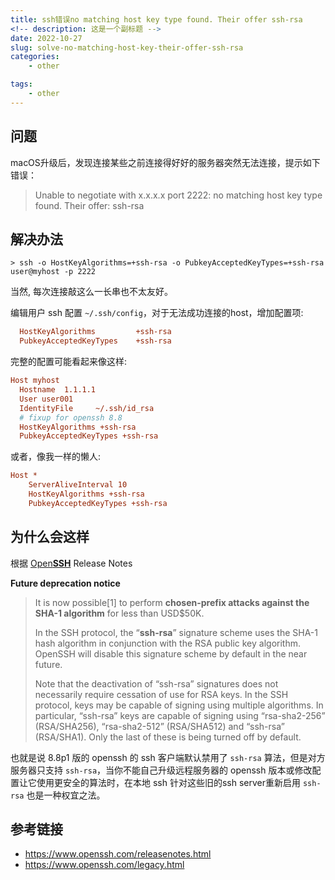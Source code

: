 ```yaml
---
title: ssh错误no matching host key type found. Their offer ssh-rsa
<!-- description: 这是一个副标题 -->
date: 2022-10-27
slug: solve-no-matching-host-key-their-offer-ssh-rsa
categories:
    - other

tags:
    - other
---
```



## 问题

macOS升级后，发现连接某些之前连接得好好的服务器突然无法连接，提示如下错误：
> Unable to negotiate with x.x.x.x port 2222: no matching host key type found. Their offer: ssh-rsa

## 解决办法

```shell
> ssh -o HostKeyAlgorithms=+ssh-rsa -o PubkeyAcceptedKeyTypes=+ssh-rsa  user@myhost -p 2222
```
当然, 每次连接敲这么一长串也不太友好。

编辑用户 ssh 配置 `~/.ssh/config`，对于无法成功连接的host，增加配置项:
```ini
  HostKeyAlgorithms         +ssh-rsa
  PubkeyAcceptedKeyTypes    +ssh-rsa
```

完整的配置可能看起来像这样:
```ini
Host myhost
  Hostname 	1.1.1.1
  User user001
  IdentityFile     ~/.ssh/id_rsa
  # fixup for openssh 8.8
  HostKeyAlgorithms +ssh-rsa
  PubkeyAcceptedKeyTypes +ssh-rsa
```

或者，像我一样的懒人:
```ini
Host *
	ServerAliveInterval 10
	HostKeyAlgorithms +ssh-rsa
	PubkeyAcceptedKeyTypes +ssh-rsa
```


## 为什么会这样

根据 [Open**SSH**](https://www.openssh.com/) Release Notes

**Future deprecation notice**

> It is now possible[1] to perform **chosen-prefix attacks against the SHA-1 algorithm** for less than USD$50K.
> 
> In the SSH protocol, the “**ssh-rsa**” signature scheme uses the SHA-1 hash algorithm in conjunction with the RSA public key algorithm. OpenSSH will disable this signature scheme by default in the near future.
> 
> Note that the deactivation of “ssh-rsa” signatures does not necessarily require cessation of use for RSA keys. In the SSH protocol, keys may be capable of signing using multiple algorithms. In particular, “ssh-rsa” keys are capable of signing using “rsa-sha2-256” (RSA/SHA256), “rsa-sha2-512” (RSA/SHA512) and “ssh-rsa” (RSA/SHA1). Only the last of these is being turned off by default.

也就是说 8.8p1 版的 openssh 的 ssh 客户端默认禁用了 `ssh-rsa` 算法，但是对方服务器只支持 `ssh-rsa`，当你不能自己升级远程服务器的 openssh 版本或修改配置让它使用更安全的算法时，在本地 ssh 针对这些旧的ssh server重新启用 `ssh-rsa` 也是一种权宜之法。

## 参考链接
- https://www.openssh.com/releasenotes.html
- https://www.openssh.com/legacy.html
